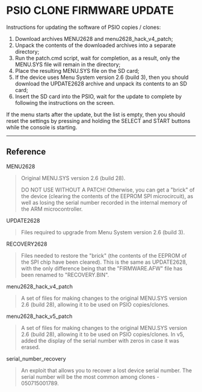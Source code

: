 # PSIO CLONE FIRMWARE UPDATE

Instructions for updating the software of PSIO copies / clones:

1. Download archives MENU2628 and menu2628_hack_v4_patch;
2. Unpack the contents of the downloaded archives into a separate directory;
3. Run the patch.cmd script, wait for completion, as a result, only the MENU.SYS file will remain in the directory;
4. Place the resulting MENU.SYS file on the SD card;
5. If the device uses Menu System version 2.6 (build 3), then you should download the UPDATE2628 archive and unpack its contents to an SD card;
6. Insert the SD card into the PSIO, wait for the update to complete by following the instructions on the screen.

If the menu starts after the update, but the list is empty, then you should reset the settings by pressing and holding the SELECT and START buttons while the console is starting.

---------
Reference
---------

MENU2628

>Original MENU.SYS version 2.6 (build 28).
>
>DO NOT USE WITHOUT A PATCH!
>Otherwise, you can get a "brick" of the device (clearing the contents of the EEPROM SPI microcircuit), as well as losing the serial number recorded in the internal memory of the ARM microcontroller.

UPDATE2628

>Files required to upgrade from Menu System version 2.6 (build 3).

RECOVERY2628

>Files needed to restore the "brick" (the contents of the EEPROM of the SPI chip have been cleared). This is the same as UPDATE2628, with the only difference being that the "FIRMWARE.AFW" file has been renamed to "RECOVERY.BIN".

menu2628_hack_v4_patch

>A set of files for making changes to the original MENU.SYS version 2.6 (build 28), allowing it to be used on PSIO copies/clones.

menu2628_hack_v5_patch

>A set of files for making changes to the original MENU.SYS version 2.6 (build 28), allowing it to be used on PSIO copies/clones.
>In v5, added the display of the serial number with zeros in case it was erased.

serial_number_recovery

>An exploit that allows you to recover a lost device serial number.
>The serial number will be the most common among clones - 050715001789.
